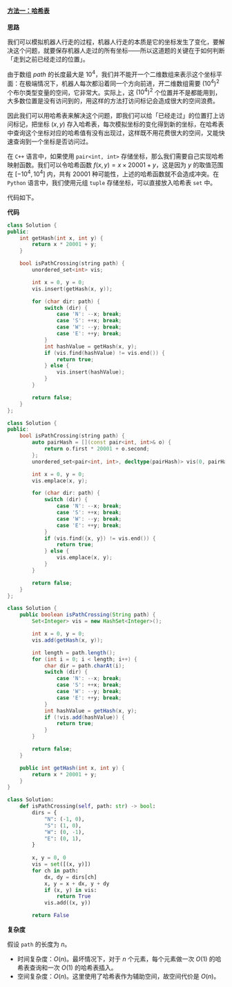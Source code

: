 #### [方法一：哈希表](https://leetcode.cn/problems/path-crossing/solutions/310426/pan-duan-lu-jing-shi-fou-xiang-jiao-by-leetcode-so/)

**思路**

我们可以模拟机器人行走的过程，机器人行走的本质是它的坐标发生了变化，要解决这个问题，就要保存机器人走过的所有坐标——所以这道题的关键在于如何判断「走到之前已经走过的位置」。

由于数组 $path$ 的长度最大是 $10^4$，我们并不能开一个二维数组来表示这个坐标平面：在极端情况下，机器人每次都沿着同一个方向前进，开二维数组需要 $(10^4)^2$ 个布尔类型变量的空间，它非常大。实际上，这 $(10^4)^2$ 个位置并不是都能用到，大多数位置是没有访问到的，用这样的方法打访问标记会造成很大的空间浪费。

因此我们可以用哈希表来解决这个问题，即我们可以给「已经走过」的位置打上访问标记，把坐标 $(x, y)$ 存入哈希表，每次模拟坐标的变化得到新的坐标，在哈希表中查询这个坐标对应的哈希值有没有出现过，这样既不用花费很大的空间，又能快速查询到一个坐标是否访问过。

在 `C++` 语言中，如果使用 `pair<int, int>` 存储坐标，那么我们需要自己实现哈希映射函数。我们可以令哈希函数 $f(x, y) = x \times 20001 + y$，这是因为 $y$ 的取值范围在 $[-10^4, 10^4]$ 内，共有 $20001$ 种可能性，上述的哈希函数就不会造成冲突。在 `Python` 语言中，我们使用元组 `tuple` 存储坐标，可以直接放入哈希表 `set` 中。

代码如下。

**代码**

```cpp
class Solution {
public:
    int getHash(int x, int y) {
        return x * 20001 + y;
    }

    bool isPathCrossing(string path) {
        unordered_set<int> vis;

        int x = 0, y = 0;
        vis.insert(getHash(x, y));

        for (char dir: path) {
            switch (dir) {
                case 'N': --x; break;
                case 'S': ++x; break;
                case 'W': --y; break;
                case 'E': ++y; break;
            }
            int hashValue = getHash(x, y);
            if (vis.find(hashValue) != vis.end()) {
                return true;
            } else {
                vis.insert(hashValue);
            }
        }

        return false;
    }
};
```

```cpp
class Solution {
public:
    bool isPathCrossing(string path) {
        auto pairHash = [](const pair<int, int>& o) {
            return o.first * 20001 + o.second;
        };
        unordered_set<pair<int, int>, decltype(pairHash)> vis(0, pairHash);

        int x = 0, y = 0;
        vis.emplace(x, y);

        for (char dir: path) {
            switch (dir) {
                case 'N': --x; break;
                case 'S': ++x; break;
                case 'W': --y; break;
                case 'E': ++y; break;
            }
            if (vis.find({x, y}) != vis.end()) {
                return true;
            } else {
                vis.emplace(x, y);
            }
        }

        return false;
    }
};
```

```java
class Solution {
    public boolean isPathCrossing(String path) {
        Set<Integer> vis = new HashSet<Integer>();

        int x = 0, y = 0;
        vis.add(getHash(x, y));

        int length = path.length();
        for (int i = 0; i < length; i++) {
            char dir = path.charAt(i);
            switch (dir) {
                case 'N': --x; break;
                case 'S': ++x; break;
                case 'W': --y; break;
                case 'E': ++y; break;
            }
            int hashValue = getHash(x, y);
            if (!vis.add(hashValue)) {
                return true;
            }
        }

        return false;
    }

    public int getHash(int x, int y) {
        return x * 20001 + y;
    }
}
```

```python
class Solution:
    def isPathCrossing(self, path: str) -> bool:
        dirs = {
            "N": (-1, 0),
            "S": (1, 0),
            "W": (0, -1),
            "E": (0, 1),
        }
        
        x, y = 0, 0
        vis = set([(x, y)])
        for ch in path:
            dx, dy = dirs[ch]
            x, y = x + dx, y + dy
            if (x, y) in vis:
                return True
            vis.add((x, y))

        return False
```

**复杂度**

假设 `path` 的长度为 $n$。

-   时间复杂度：$O(n)$。最坏情况下，对于 $n$ 个元素，每个元素做一次 $O(1)$ 的哈希表查询和一次 $O(1)$ 的哈希表插入。
-   空间复杂度：$O(n)$。这里使用了哈希表作为辅助空间，故空间代价是 $O(n)$。
